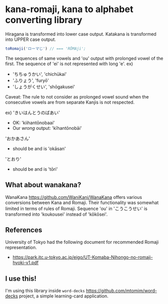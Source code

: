 # kana-romaji, kana to alphabet converting library

Hiragana is transformed into lower case output.
Katakana is transformed into UPPER case output.
```js
toRomaji('ローマじ') // === 'RŌMAji';
```
The sequences of same vowels and 'ou' output with prolonged vowel of the first.
The sequence of 'ei' is not represented with long 'e'.
ex)
- 'ちちゅうかい', 'chichūkai'
- 'ふりょう', 'furyō'
- 'しょうがくせい', 'shōgakusei'

Caveat: The rule to not consider as prolonged vowel sound
when the consecutive vowels are from separate Kanjis is not respected.

ex) 'きいはんとうのばあい'
- OK: 'kiihantōnobaai'
- Our _wrong_ output: 'kīhantōnobāi'

'おかあさん'
- should be and is 'okāsan'

'とおり'
- should be and is 'tōri'

## What about wanakana?
WanaKana https://github.com/WaniKani/WanaKana offers various conversions between Kana and Romaji. Their functionality was somewhat limited in terms of rules of Romaji. Sequence 'ou' in 'こうこうせい' is transformed into 'koukousei' instead of
'kōkōsei'.

## References
University of Tokyo had the following document for recommended Romaji representation.
- https://park.itc.u-tokyo.ac.jp/eigo/UT-Komaba-Nihongo-no-romaji-hyoki-v1.pdf

## I use this!
I'm using this library inside `word-decks` https://github.com/mtomim/word-decks project, a simple learning-card application.